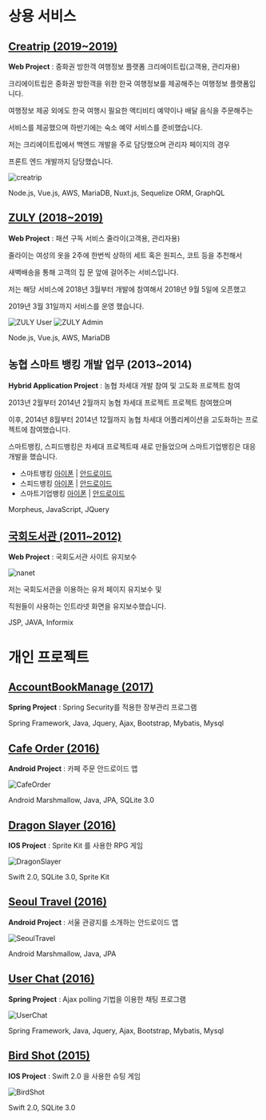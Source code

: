 # 상용 서비스

## [Creatrip (2019~2019)](https://www.creatrip.com/)
__Web Project__ : 중화권 방한객 여행정보 플랫폼 크리에이트립(고객용, 관리자용)

크리에이트립은 중화권 방한객을 위한 한국 여행정보를 제공해주는 여행정보 플랫폼입니다.

여행정보 제공 외에도 한국 여행시 필요한 액티비티 예약이나 배달 음식을 주문해주는

서비스를 제공했으며 하반기에는 숙소 예약 서비스를 준비했습니다.

저는 크리에이트립에서 백엔드 개발을 주로 담당했으며 관리자 페이지의 경우

프론트 엔드 개발까지 담당했습니다.

![creatrip](https://raw.githubusercontent.com/narae-develop/portfolio/master/thumbnail/creatrip.PNG)

Node.js, Vue.js, AWS, MariaDB, Nuxt.js, Sequelize ORM, GraphQL

## [ZULY (2018~2019)](https://github.com/narae-develop/portfolio/tree/master/ZULY)
__Web Project__ : 패션 구독 서비스 줄라이(고객용, 관리자용)

줄라이는 여성의 옷을 2주에 한번씩 상하의 세트 혹은 원피스, 코트 등을 추천해서

새벽배송을 통해 고객의 집 문 앞에 걸어주는 서비스입니다.

저는 해당 서비스에 2018년 3월부터 개발에 참여해서 2018년 9월 5일에 오픈했고

2019년 3월 31일까지 서비스를 운영 했습니다.

![ZULY User](./ZULY/thumbnail/user.png)
![ZULY Admin](./ZULY/thumbnail/admin.png)

Node.js, Vue.js, AWS, MariaDB

## 농협 스마트 뱅킹 개발 업무 (2013~2014)
__Hybrid Application Project__ : 농협 차세대 개발 참여 및 고도화 프로젝트 참여

2013년 2월부터 2014년 2월까지 농협 차세대 프로젝트 프로젝트 참여했으며

이후, 2014년 8월부터 2014년 12월까지 농협 차세대 어플리케이션을 고도화하는 프로젝트에 참여했습니다.

스마트뱅킹, 스피드뱅킹은 차세대 프로젝트때 새로 만들었으며 스마트기업뱅킹은 대응개발을 했습니다.

- 스마트뱅킹 [아이폰](https://itunes.apple.com/kr/app/nh스마트뱅킹/id1444712671?mt=8) | [안드로이드](https://play.google.com/store/apps/details?id=nh.smart.banking&hl=ko)
- 스피드뱅킹 [아이폰](https://itunes.apple.com/kr/app/nh-글로벌-스피드뱅킹/id836365212?mt=8) | [안드로이드](https://play.google.com/store/apps/details?id=nh.smart.speed&hl=en_US)
- 스마트기업뱅킹 [아이폰](https://itunes.apple.com/kr/app/nh농협-기업스마트뱅킹/id572186085) | [안드로이드](https://play.google.com/store/apps/details?id=nh.smart.nhibzbanking&hl=ko)

Morpheus, JavaScript, JQuery

## [국회도서관 (2011~2012)](https://www.nanet.go.kr/main.do)
__Web Project__ : 국회도서관 사이트 유지보수

![nanet](https://raw.githubusercontent.com/narae-develop/portfolio/master/thumbnail/nanet.PNG)

저는 국회도서관을 이용하는 유저 페이지 유지보수 및 

직원들이 사용하는 인트라넷 화면을 유지보수했습니다.

JSP, JAVA, Informix


# 개인 프로젝트

## [AccountBookManage (2017)](https://github.com/narae-develop/AccountBookManage)

__Spring Project__ : Spring Security를 적용한 장부관리 프로그램

Spring Framework, Java, Jquery, Ajax, Bootstrap, Mybatis, Mysql

## [Cafe Order (2016)](https://github.com/narae-develop/CafeOrder)

__Android Project__ : 카페 주문 안드로이드 앱

![CafeOrder](https://github.com/narae-develop/portfolio/blob/master/thumbnail/cafeorder.PNG)

Android Marshmallow, Java, JPA, SQLite 3.0

## [Dragon Slayer (2016)](https://github.com/narae-develop/dragon-slayer)

__IOS Project__ : Sprite Kit 를 사용한 RPG 게임

![DragonSlayer](https://github.com/narae-develop/portfolio/blob/master/thumbnail/dragonslayer.PNG)

Swift 2.0, SQLite 3.0, Sprite Kit

## [Seoul Travel (2016)](https://github.com/narae-develop/SeoulTravelClient)

__Android Project__ : 서울 관광지를 소개하는 안드로이드 앱

![SeoulTravel](https://github.com/narae-develop/portfolio/blob/master/thumbnail/seoultravel.png)

Android Marshmallow, Java, JPA

## [User Chat (2016)](https://github.com/narae-develop/userChat)

__Spring Project__ : Ajax polling 기법을 이용한 채팅 프로그램

![UserChat](https://github.com/narae-develop/portfolio/blob/master/thumbnail/userchat.PNG)

Spring Framework, Java, Jquery, Ajax, Bootstrap, Mybatis, Mysql

## [Bird Shot (2015)](https://github.com/narae-develop/BirdShot)

__IOS Project__ : Swift 2.0 을 사용한 슈팅 게임

![BirdShot](https://github.com/narae-develop/portfolio/blob/master/thumbnail/birdshot.PNG)

Swift 2.0, SQLite 3.0
